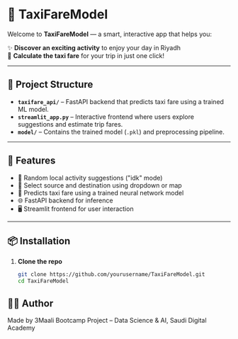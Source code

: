 # 🚕 TaxiFareModel

Welcome to **TaxiFareModel** — a smart, interactive app that helps you:

✨ **Discover an exciting activity** to enjoy your day in Riyadh  
🚖 **Calculate the taxi fare** for your trip in just one click!

---

## 🔧 Project Structure

- **`taxifare_api/`** – FastAPI backend that predicts taxi fare using a trained ML model.
- **`streamlit_app.py`** – Interactive frontend where users explore suggestions and estimate trip fares.
- **`model/`** – Contains the trained model (`.pkl`) and preprocessing pipeline.

---

## 🚀 Features

- 🎯 Random local activity suggestions ("idk" mode)
- 📍 Select source and destination using dropdown or map
- 🤖 Predicts taxi fare using a trained neural network model
- 🌐 FastAPI backend for inference
- 🖥️ Streamlit frontend for user interaction

---

## 📦 Installation

1. **Clone the repo**
   ```bash
   git clone https://github.com/yourusername/TaxiFareModel.git
   cd TaxiFareModel
## 👩‍💻 Author
Made by 3Maali 
Bootcamp Project – Data Science & AI, Saudi Digital Academy
